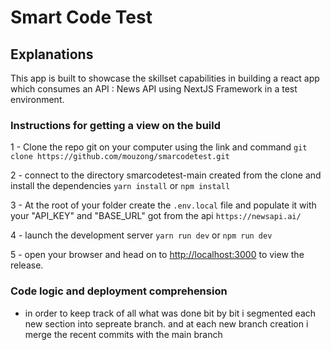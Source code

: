 # Smart Code Test

## Explanations

This app is built to showcase the skillset capabilities in building a react app which consumes an API : News API using NextJS Framework in a test environment.

### Instructions for getting a view on the build

1 - Clone the repo git on your computer using the link and command `git clone https://github.com/mouzong/smarcodetest.git`

2 - connect to the directory smarcodetest-main created from the clone and install the dependencies `yarn install` or `npm install`

3 - At the root of your folder create the `.env.local` file and populate it with your "API_KEY" and "BASE_URL" got from the api `https://newsapi.ai/`

4 - launch the development server `yarn run dev` or `npm run dev`

5 - open your browser and head on to <http://localhost:3000> to view the release.

### Code logic and deployment comprehension

- in order to keep track of all what was done bit by bit i segmented each new section into sepreate branch. and at each new branch creation i merge the recent commits with the main branch
